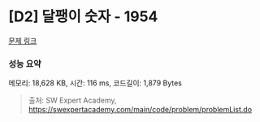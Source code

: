 # [D2] 달팽이 숫자 - 1954 

[문제 링크](https://swexpertacademy.com/main/code/problem/problemDetail.do?contestProbId=AV5PobmqAPoDFAUq) 

### 성능 요약

메모리: 18,628 KB, 시간: 116 ms, 코드길이: 1,879 Bytes



> 출처: SW Expert Academy, https://swexpertacademy.com/main/code/problem/problemList.do